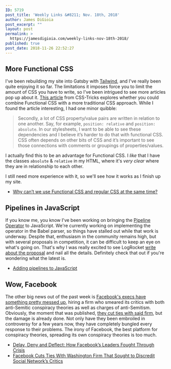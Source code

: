 ```yaml
---
ID: 5719
post_title: 'Weekly Links &#8211; Nov. 18th, 2018'
author: James DiGioia
post_excerpt: ""
layout: post
permalink: >
  https://jamesdigioia.com/weekly-links-nov-18th-2018/
published: true
post_date: 2018-11-26 22:52:27
---
```

## More Functional CSS

I've been rebuilding my site into Gatsby with [Tailwind](https://tailwindcss.com), and I've really been quite enjoying it so far. The limitations it imposes force you to limit the amount of CSS you have to write, so I've been intrigued to see more articles pop up about it. [This article](https://css-tricks.com/why-cant-we-use-functional-css-and-regular-css-at-the-same-time/) from CSS-Tricks explores whether you could combine Functional CSS with a more traditional CSS approach. While I found the article interesting, I had one minor quibble:

> Secondly, a lot of CSS property/value pairs are written in relation to one another. Say, for example, `position: relative` and `position: absolute`. In our stylesheets, I want to be able to see these dependencies and I believe it’s harder to do that with functional CSS. CSS often depends on other bits of CSS and it’s important to see those connections with comments or groupings of properties/values.

I actually find this to be an advantage for Functional CSS. I _like_ that I have the classes `absolute` & `relative` in my HTML, where it's _very clear_ where they are in relationship to each other.

I still need more experience with it, so we'll see how it works as I finish up my site.

* [Why can’t we use Functional CSS and regular CSS at the same time?](https://css-tricks.com/why-cant-we-use-functional-css-and-regular-css-at-the-same-time/)

## Pipelines in JavaScript

If you know me, you know I've been working on bringing the [Pipeline Operator](https://github.com/tc39/proposal-pipeline-operator/) to JavaScript. We're currently working on implementing the operator in the Babel parser, so things have stalled out while that work is underway. Despite that, enthusiasm in the community remains high, but with several proposals in competition, it can be difficult to keep an eye on what's going on. That's why I was really excited to see LogRocket [write about the proposal](https://blog.logrocket.com/adding-pipelines-to-javascript-f79ae7311574) and nail all the details. Definitely check that out if you're wondering what the latest is.

* [Adding pipelines to JavaScript](https://blog.logrocket.com/adding-pipelines-to-javascript-f79ae7311574)

## Wow, Facebook

The other big news out of the past week is [Facebook's execs have something pretty messed up](https://www.nytimes.com/2018/11/14/technology/facebook-data-russia-election-racism.html), hiring a firm who smeared its critics with both anti-Semitic conspiracy theories as well as charges of anti-Semitism. Obviously, the moment that was published, [they cut ties with said firm](https://www.nytimes.com/2018/11/15/technology/facebook-definers-soros.html), but the damage is already done. Not only have they been embroiled in controversy for a few years now, they have completely bungled every response to their problems. The irony of Facebook, the best platform for conspiracy theories, spreading its own conspiracy theories is too much.

* [Delay, Deny and Deflect: How Facebook’s Leaders Fought Through Crisis](https://www.nytimes.com/2018/11/14/technology/facebook-data-russia-election-racism.html)
* [Facebook Cuts Ties With Washington Firm That Sought to Discredit Social Network’s Critics](https://www.nytimes.com/2018/11/15/technology/facebook-definers-soros.html)